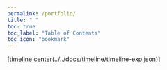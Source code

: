 ```yaml
---
permalink: /portfolio/
title: " "
toc: true
toc_label: "Table of Contents"
toc_icon: "bookmark"
---
```


[timeline center(../../docs/timeline/timeline-exp.json)]